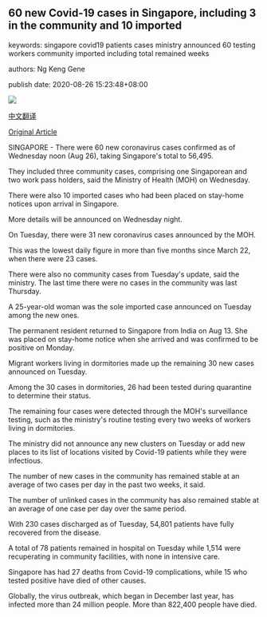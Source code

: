 ## 60 new Covid-19 cases in Singapore, including 3 in the community and 10 imported

keywords: singapore covid19 patients cases ministry announced 60 testing workers community imported including total remained weeks

authors: Ng Keng Gene

publish date: 2020-08-26 15:23:48+08:00

![](https://www.straitstimes.com/sites/default/files/styles/x_large/public/articles/2020/08/26/fhmoh260820.jpg?itok=XnxSuTpr)

[中文翻译](60%20new%20Covid-19%20cases%20in%20Singapore%2C%20including%203%20in%20the%20community%20and%2010%20imported_zh.md)

[Original Article](https://www.straitstimes.com/singapore/60-new-covid-19-cases-in-singapore-including-3-in-the-community-and-10-imported)

SINGAPORE - There were 60 new coronavirus cases confirmed as of Wednesday noon (Aug 26), taking Singapore's total to 56,495.

They included three community cases, comprising one Singaporean and two work pass holders, said the Ministry of Health (MOH) on Wednesday.

There were also 10 imported cases who had been placed on stay-home notices upon arrival in Singapore.

More details will be announced on Wednesday night.

On Tuesday, there were 31 new coronavirus cases announced by the MOH.

This was the lowest daily figure in more than five months since March 22, when there were 23 cases.

There were also no community cases from Tuesday's update, said the ministry. The last time there were no cases in the community was last Thursday.

A 25-year-old woman was the sole imported case announced on Tuesday among the new ones.

The permanent resident returned to Singapore from India on Aug 13. She was placed on stay-home notice when she arrived and was confirmed to be positive on Monday.

Migrant workers living in dormitories made up the remaining 30 new cases announced on Tuesday.

Among the 30 cases in dormitories, 26 had been tested during quarantine to determine their status.

The remaining four cases were detected through the MOH's surveillance testing, such as the ministry's routine testing every two weeks of workers living in dormitories.

The ministry did not announce any new clusters on Tuesday or add new places to its list of locations visited by Covid-19 patients while they were infectious.

The number of new cases in the community has remained stable at an average of two cases per day in the past two weeks, it said.

The number of unlinked cases in the community has also remained stable at an average of one case per day over the same period.

With 230 cases discharged as of Tuesday, 54,801 patients have fully recovered from the disease.

A total of 78 patients remained in hospital on Tuesday while 1,514 were recuperating in community facilities, with none in intensive care.

Singapore has had 27 deaths from Covid-19 complications, while 15 who tested positive have died of other causes.

Globally, the virus outbreak, which began in December last year, has infected more than 24 million people. More than 822,400 people have died.